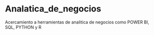 # Analatica_de_negocios
Acercamiento a herramientas de analitica de negocios como POWER BI, SQL, PYTHON y R
